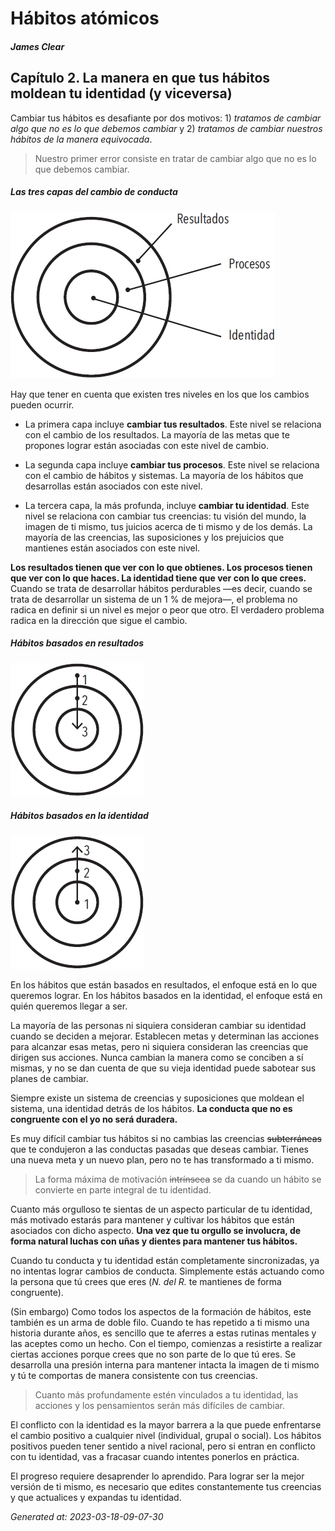 # Hábitos atómicos

##### James Clear

## Capítulo 2. La manera en que tus hábitos moldean tu identidad (y viceversa)
<!--- ### Page 52 @ 15 March 2023 11:45 PM -->
Cambiar tus hábitos es desafiante por dos motivos: 1) *tratamos de cambiar algo que no es lo que debemos cambiar* y 2) *tratamos de cambiar nuestros hábitos de la manera equivocada*.

<!--- ### Page 52 @ 15 March 2023 11:46 PM -->
> Nuestro primer error consiste en tratar de cambiar algo que no es lo que debemos cambiar.

<!--- ### Page 52 @ 15 March 2023 11:45 PM -->
##### Las tres capas del cambio de conducta

![](img/las-tres-capas-del-cambio-de-conducta.png)

<!--- ### Page 52 @ 15 March 2023 11:46 PM -->
Hay que tener en cuenta que existen tres niveles en los que los cambios pueden ocurrir.

<!--- ### Page 53 @ 15 March 2023 11:47 PM -->
* La primera capa incluye **cambiar tus resultados**. Este nivel se relaciona con el cambio de los resultados. <!--- ### Page 53 @ 15 March 2023 11:47 PM --> La mayoría de las metas que te propones lograr están asociadas con este nivel de cambio.

<!--- ### Page 53 @ 15 March 2023 11:57 PM -->
* La segunda capa incluye **cambiar tus procesos**. Este nivel se relaciona con el cambio de hábitos y sistemas. <!--- ### Page 53 @ 15 March 2023 11:58 PM --> La mayoría de los hábitos que desarrollas están asociados con este nivel.

<!--- ### Page 53 @ 15 March 2023 11:58 PM -->
* La tercera capa, la más profunda, incluye **cambiar tu identidad**. Este nivel se relaciona con cambiar tus creencias: tu visión del mundo, la imagen de ti mismo, tus juicios acerca de ti mismo y de los demás. La mayoría de las creencias, las suposiciones y los prejuicios que mantienes están asociados con este nivel.

<!--- ### Page 53 @ 18 March 2023 09:06 AM -->
**Los resultados tienen que ver con lo que obtienes. Los procesos tienen que ver con lo que haces. La identidad tiene que ver con lo que crees.** Cuando se trata de desarrollar hábitos perdurables —es decir, cuando se trata de desarrollar un sistema de un 1 % de mejora—, el problema no radica en definir si un nivel es mejor o peor que otro. El verdadero problema radica en la dirección que sigue el cambio.

<!--- ### Page 53 @ 16 March 2023 08:38 PM -->
##### Hábitos basados en resultados

![](img/hábitos-basados-en-resultados.png)

<!--- ### Page 54 @ 16 March 2023 08:38 PM -->
##### Hábitos basados en la identidad

![](img/hábitos-basados-en-la-identidad.png)

<!--- ### Page 54 @ 16 March 2023 08:38 PM -->
En los hábitos que están basados en resultados, el enfoque está en lo que queremos lograr. En los hábitos basados en la identidad, el enfoque está en quién queremos llegar a ser.

<!--- ### Page 55 @ 16 March 2023 12:13 AM -->
La mayoría de las personas ni siquiera consideran cambiar su identidad cuando se deciden a mejorar. <!--- ### Page 55 @ 16 March 2023 12:13 AM --> Establecen metas y determinan las acciones para alcanzar esas metas, pero ni siquiera consideran las creencias que dirigen sus acciones. Nunca cambian la manera como se conciben a sí mismas, y no se dan cuenta de que su vieja identidad puede sabotear sus planes de cambiar.

<!--- ### Page 56 @ 16 March 2023 12:41 AM -->
Siempre existe un sistema de creencias y suposiciones que moldean el sistema, una identidad detrás de los hábitos. <!--- Page 56 @ 16 March 2023 12:41 AM --> **La conducta que no es congruente con el yo no será duradera.**

<!--- ### Page 56 @ 16 March 2023 12:42 AM -->
Es muy difícil cambiar tus hábitos si no cambias las creencias ~~subterráneas~~ que te condujeron a las conductas pasadas que deseas cambiar. Tienes una nueva meta y un nuevo plan, pero no te has transformado a ti mismo.

<!--- ### Page 57 @ 16 March 2023 12:44 AM -->
> La forma máxima de motivación ~~intrínseca~~ se da cuando un hábito se convierte en parte integral de tu identidad.

<!--- ### Page 57 @ 16 March 2023 09:25 AM -->
Cuanto más orgulloso te sientas de un aspecto particular de tu identidad, más motivado estarás para mantener y cultivar los hábitos que están asociados con dicho aspecto. <!--- ### Page 58 @ 16 March 2023 09:26 AM --> **Una vez que tu orgullo se involucra, de forma natural luchas con uñas y dientes para mantener tus hábitos.**

<!--- ### Page 59 @ 16 March 2023 09:28 AM -->
Cuando tu conducta y tu identidad están completamente sincronizadas, ya no intentas lograr cambios de conducta. Simplemente estás actuando como la persona que tú crees que eres (*N. del R.* te mantienes de forma congruente).

<!--- ### Page 59 @ 16 March 2023 04:30 PM -->
(Sin embargo) Como todos los aspectos de la formación de hábitos, este también es un arma de doble filo. <!--- ### Page 60 @ 16 March 2023 04:30 PM --> Cuando te has repetido a ti mismo una historia durante años, es sencillo que te aferres a estas rutinas mentales y las aceptes como un hecho. Con el tiempo, comienzas a resistirte a realizar ciertas acciones porque crees que no son parte de lo que tú eres. Se desarrolla una presión interna para mantener intacta la imagen de ti mismo y tú te comportas de manera consistente con tus creencias.

<!--- ### Page 60 @ 16 March 2023 04:30 PM -->
> Cuanto más profundamente estén vinculados a tu identidad, las acciones y los pensamientos serán más difíciles de cambiar.

<!--- ### Page 61 @ 16 March 2023 04:34 PM -->
El conflicto con la identidad es la mayor barrera a la que puede enfrentarse el cambio positivo a cualquier nivel (individual, grupal o social). Los hábitos positivos pueden tener sentido a nivel racional, pero si entran en conflicto con tu identidad, vas a fracasar cuando intentes ponerlos en práctica.

<!--- ### Page 61 @ 16 March 2023 04:49 PM -->
El progreso requiere desaprender lo aprendido. Para lograr ser la mejor versión de ti mismo, es necesario que edites constantemente tus creencias y que actualices y expandas tu identidad.

_Generated at: 2023-03-18-09-07-30_
